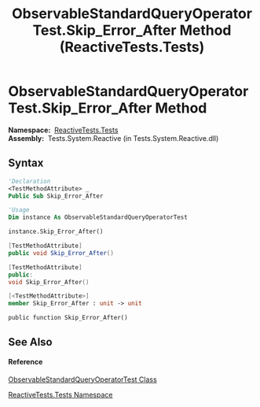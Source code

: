 ﻿---
title: ObservableStandardQueryOperatorTest.Skip_Error_After Method  (ReactiveTests.Tests)
TOCTitle: Skip_Error_After Method
ms:assetid: M:ReactiveTests.Tests.ObservableStandardQueryOperatorTest.Skip_Error_After
ms:mtpsurl: https://msdn.microsoft.com/en-us/library/reactivetests.tests.observablestandardqueryoperatortest.skip_error_after(v=VS.103)
ms:contentKeyID: 36619012
ms.date: 06/28/2011
mtps_version: v=VS.103
f1_keywords:
- ReactiveTests.Tests.ObservableStandardQueryOperatorTest.Skip_Error_After
dev_langs:
- CSharp
- JScript
- VB
- FSharp
- c++
---

# ObservableStandardQueryOperatorTest.Skip\_Error\_After Method

**Namespace:**  [ReactiveTests.Tests](hh289046\(v=vs.103\).md)  
**Assembly:**  Tests.System.Reactive (in Tests.System.Reactive.dll)

## Syntax

``` vb
'Declaration
<TestMethodAttribute> _
Public Sub Skip_Error_After
```

``` vb
'Usage
Dim instance As ObservableStandardQueryOperatorTest

instance.Skip_Error_After()
```

``` csharp
[TestMethodAttribute]
public void Skip_Error_After()
```

``` c++
[TestMethodAttribute]
public:
void Skip_Error_After()
```

``` fsharp
[<TestMethodAttribute>]
member Skip_Error_After : unit -> unit 
```

``` jscript
public function Skip_Error_After()
```

## See Also

#### Reference

[ObservableStandardQueryOperatorTest Class](hh288944\(v=vs.103\).md)

[ReactiveTests.Tests Namespace](hh289046\(v=vs.103\).md)

